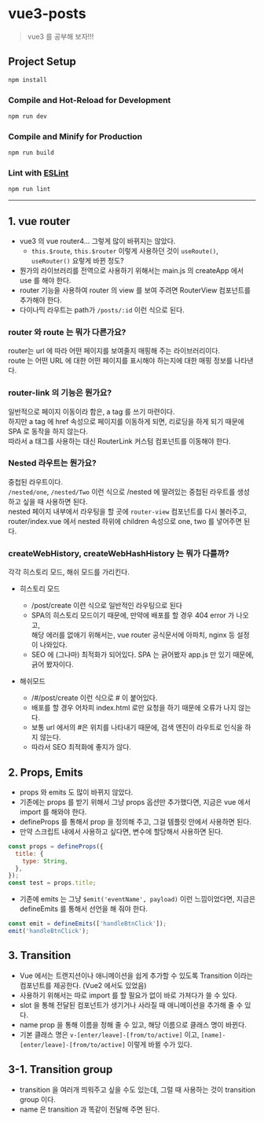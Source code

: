 # vue3-posts

> vue3 를 공부해 보자!!!

## Project Setup

```sh
npm install
```

### Compile and Hot-Reload for Development

```sh
npm run dev
```

### Compile and Minify for Production

```sh
npm run build
```

### Lint with [ESLint](https://eslint.org/)

```sh
npm run lint
```

---

## 1. vue router

- vue3 의 vue router4... 그렇게 많이 바뀌지는 않았다.
  - `this.$route`, `this.$router` 이렇게 사용하던 것이 `useRoute()`, `useRouter()` 요렇게 바뀐 정도?
- 뭔가의 라이브러리를 전역으로 사용하기 위해서는 main.js 의 createApp 에서 use 를 해야 한다.
- router 기능을 사용하여 router 의 view 를 보여 주려면 RouterView 컴포넌트를 추가해야 한다.
- 다이나믹 라우트는 path가 `/posts/:id` 이런 식으로 된다.

### router 와 route 는 뭐가 다른가요?

router는 url 에 따라 어떤 페이지를 보여줄지 매핑해 주는 라이브러리이다.  
route 는 어떤 URL 에 대한 어떤 페이지를 표시해야 하는지에 대한 매핑 정보를 나타낸다.

### router-link 의 기능은 뭔가요?

일반적으로 페이지 이동이라 함은, a tag 를 쓰기 마련이다.  
하지만 a tag 에 href 속성으로 페이지를 이동하게 되면, 리로딩을 하게 되기 때문에 SPA 로 동작을 하지 않는다.  
따라서 a 태그를 사용하는 대신 RouterLink 커스텀 컴포넌트를 이동해야 한다.

### Nested 라우트는 뭔가요?

중첩된 라우트이다.  
`/nested/one`, `/nested/Two` 이런 식으로 /nested 에 딸려있는 중첩된 라우트를 생성하고 싶을 때 사용하면 된다.  
nested 페이지 내부에서 라우팅을 할 곳에 `router-view` 컴포넌트를 다시 불러주고,  
router/index.vue 에서 nested 하위에 children 속성으로 one, two 를 넣어주면 된다.

### createWebHistory, createWebHashHistory 는 뭐가 다를까?

각각 히스토리 모드, 해쉬 모드를 가리킨다.

- 히스토리 모드

  - /post/create 이런 식으로 일반적인 라우팅으로 된다
  - SPA의 히스토리 모드이기 때문에, 만약에 배포를 할 경우 404 error 가 나오고,  
    해당 에러를 없애기 위해서는, vue router 공식문서에 아파치, nginx 등 설정이 나와있다.
  - SEO 에 (그나마) 최적화가 되어있다. SPA 는 긁어봤자 app.js 만 있기 때문에, 긁어 봤자이다.

- 해쉬모드
  - /#/post/create 이런 식으로 # 이 붙어있다.
  - 배포를 할 경우 어차피 index.html 로만 요청을 하기 때문에 오류가 나지 않는다.
  - 보통 url 에서의 #은 위치를 나타내기 때문에, 검색 엔진이 라우트로 인식을 하지 않는다.
  - 따라서 SEO 최적화에 좋지가 않다.

## 2. Props, Emits

- props 와 emits 도 많이 바뀌지 않았다.
- 기존에는 props 를 받기 위해서 그냥 props 옵션만 추가했다면, 지금은 vue 에서 import 를 해와야 한다.
- defineProps 를 통해서 prop 을 정의해 주고, 그걸 템플릿 안에서 사용하면 된다.
- 만약 스크립트 내에서 사용하고 싶다면, 변수에 할당해서 사용하면 된다.

```javascript
const props = defineProps({
  title: {
    type: String,
  },
});
const test = props.title;
```

- 기존에 emits 는 그냥 `$emit('eventName', payload)` 이런 느낌이었다면, 지금은 defineEmits 를 통해서 선언을 해 줘야 한다.

```javascript
const emit = defineEmits(['handleBtnClick']);
emit('handleBtnClick');
```

## 3. Transition

- Vue 에서는 트랜지션이나 애니메이션을 쉽게 추가할 수 있도록 Transition 이라는 컴포넌트를 제공한다. (Vue2 에서도 있었음)
- 사용하기 위해서는 따로 import 를 할 필요가 없이 바로 가져다가 쓸 수 있다.
- slot 을 통해 전달된 컴포넌트가 생기거나 사라질 때 애니메이션을 추가해 줄 수 있다.
- name prop 을 통해 이름을 정해 줄 수 있고, 해당 이름으로 클래스 명이 바뀐다.
- 기본 클래스 명은 `v-[enter/leave]-[from/to/active]` 이고, `[name]-[enter/leave]-[from/to/active]` 이렇게 바뀔 수가 있다.

## 3-1. Transition group

- transition 을 여러개 띄워주고 싶을 수도 있는데, 그럴 때 사용하는 것이 transition group 이다.
- name 은 transition 과 똑같이 전달해 주면 된다.